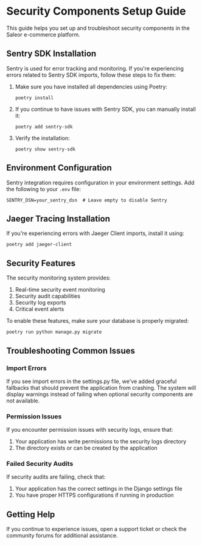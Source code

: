 # Security Components Setup Guide

This guide helps you set up and troubleshoot security components in the Saleor e-commerce platform.

## Sentry SDK Installation

Sentry is used for error tracking and monitoring. If you're experiencing errors related to Sentry SDK imports, follow these steps to fix them:

1. Make sure you have installed all dependencies using Poetry:
   ```
   poetry install
   ```

2. If you continue to have issues with Sentry SDK, you can manually install it:
   ```
   poetry add sentry-sdk
   ```

3. Verify the installation:
   ```
   poetry show sentry-sdk
   ```

## Environment Configuration

Sentry integration requires configuration in your environment settings. Add the following to your `.env` file:

```
SENTRY_DSN=your_sentry_dsn  # Leave empty to disable Sentry
```

## Jaeger Tracing Installation

If you're experiencing errors with Jaeger Client imports, install it using:

```
poetry add jaeger-client
```

## Security Features

The security monitoring system provides:

1. Real-time security event monitoring
2. Security audit capabilities
3. Security log exports
4. Critical event alerts

To enable these features, make sure your database is properly migrated:

```
poetry run python manage.py migrate
```

## Troubleshooting Common Issues

### Import Errors

If you see import errors in the settings.py file, we've added graceful fallbacks that should prevent the application from crashing. The system will display warnings instead of failing when optional security components are not available.

### Permission Issues

If you encounter permission issues with security logs, ensure that:

1. Your application has write permissions to the security logs directory
2. The directory exists or can be created by the application

### Failed Security Audits

If security audits are failing, check that:

1. Your application has the correct settings in the Django settings file
2. You have proper HTTPS configurations if running in production

## Getting Help

If you continue to experience issues, open a support ticket or check the community forums for additional assistance. 